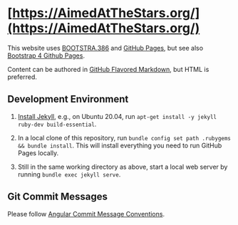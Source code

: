 # [https://AimedAtTheStars.org/](https://AimedAtTheStars.org/)

This website uses [BOOTSTRA.386](https://kristopolous.github.io/BOOTSTRA.386/) and [GitHub Pages](https://pages.github.com/), but see also [Bootstrap 4 Github Pages](https://jekyllrb.com/docs/installation/).

Content can be authored in [GitHub Flavored Markdown](https://help.github.com/articles/github-flavored-markdown/), but HTML is preferred.

## Development Environment

1. [Install Jekyll](https://jekyllrb.com/docs/installation/), e.g., on Ubuntu 20.04, run `apt-get install -y jekyll ruby-dev build-essential`.

2. In a local clone of this repository, run `bundle config set path .rubygems && bundle install`.  This will install everything you need to run GitHub Pages locally.

3. Still in the same working directory as above, start a local web server by running `bundle exec jekyll serve`.

## Git Commit Messages

Please follow [Angular Commit Message Conventions](https://github.com/angular/angular/blob/main/CONTRIBUTING.md#-commit-message-format).
